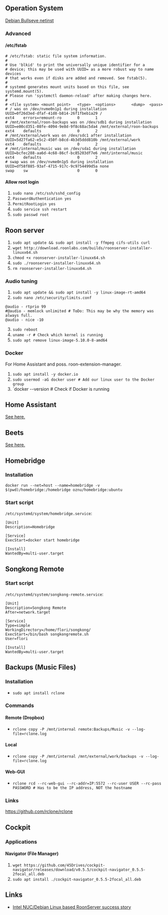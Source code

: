 ## Operation System

[Debian Bullseye netinst](https://www.debian.org/releases/bullseye/debian-installer/index.en.html)

### Advanced

#### /etc/fstab

```
# /etc/fstab: static file system information.
#
# Use 'blkid' to print the universally unique identifier for a
# device; this may be used with UUID= as a more robust way to name devices
# that works even if disks are added and removed. See fstab(5).
#
# systemd generates mount units based on this file, see systemd.mount(5).
# Please run 'systemctl daemon-reload' after making changes here.
#
# <file system> <mount point>   <type>  <options>       <dump>  <pass>
# / was on /dev/nvme0n1p1 during installation
UUID=0f26d3ed-dfaf-41d8-b814-26f1fbeb1a29 /                             ext4    errors=remount-ro       0       1
# /mnt/external/roon-backups was on /dev/sdb1 during installation
UUID=e00cd351-08fe-4094-9e8d-9f8c68ac5da4 /mnt/external/roon-backups    ext4    defaults                0       2
# /mnt/external/work was on /dev/sdc1 after installation
UUID=5d27fa62-e5c2-450f-b8cd-4b3d5ddd810b /mnt/external/work            ext4    defaults                0       2
# /mnt/internal/music was on /dev/sda1 during installation
UUID=bcfec288-aa6d-4c68-86cf-bc85203df7e6 /mnt/internal/music           ext4    defaults                0       2
# swap was on /dev/nvme0n1p5 during installation
UUID=df58f885-93af-4715-917c-9c9754499d5a none                          swap    sw                      0       0
```
#### Allow root login

1. `sudo nano /etc/ssh/sshd_config`
2. `PasswordAuthentication yes`
3. `PermitRootLogin yes`
4. `sudo service ssh restart`
5. `sudo passwd root`

## Roon server

1. `sudo apt update && sudo apt install -y ffmpeg cifs-utils curl`
2. `wget http://download.roonlabs.com/builds/roonserver-installer-linuxx64.sh`
3. `chmod +x roonserver-installer-linuxx64.sh`
4. `sudo ./roonserver-installer-linuxx64.sh`
5. `rm roonserver-installer-linuxx64.sh`

### Audio tuning

1. `sudo apt update && sudo apt install -y linux-image-rt-amd64`
2. `sudo nano /etc/security/limits.conf`
```
@audio - rtprio 99
#@audio - memlock unlimited # ToDo: This may be why the memory was always full.
@audio - nice -10
``` 
3. `sudo reboot`
4. `uname -r # Check which kernel is running`
5. `sudo apt remove linux-image-5.10.0-8-amd64`

### Docker

For Home Assistant and poss. roon-extension-manager.

1. `sudo apt install -y docker.io`
2. `sudo usermod -aG docker user # Add our linux user to the Docker group`
3. `docker --version # Check if Docker is running

## Home Assistant

[See here.](https://github.com/florib779/Roon/blob/master/articles/home-assistant-smart-home.md)

## Beets

[See here.](https://github.com/florib779/beets-config)

## Homebridge

### Installation

`docker run --net=host --name=homebridge -v $(pwd)/homebridge:/homebridge oznu/homebridge:ubuntu`

### Start script

`/etc/systemd/system/homebridge.service`:

```
[Unit]
Description=Homebridge

[Service]
ExecStart=docker start homebridge

[Install]
WantedBy=multi-user.target
```

## Songkong Remote

### Start script

`/etc/systemd/system/songkong-remote.service`:

```
[Unit]
Description=Songkong Remote
After=network.target

[Service]
Type=simple
WorkingDirectory=/home/flori/songkong/
ExecStart=/bin/bash songkongremote.sh
User=flori

[Install]
WantedBy=multi-user.target
``` 

## Backups (Music Files)

### Installation

* `sudo apt install rclone`

### Commands

#### Remote (Dropbox)

* `rclone copy -P /mnt/internal remote:Backups/Music -v --log-file=rclone.log`

#### Local

* `rclone copy -P /mnt/internal /mnt/external/work/backups -v --log-file=rclone.log`

#### Web-GUI

* `rclone rcd --rc-web-gui --rc-addr=IP:5572 --rc-user USER --rc-pass PASSWORD # Has to be the IP address, NOT the hostname`

### Links

https://github.com/rclone/rclone

## Cockpit

### Applications

#### Navigator (File Manager)

1. `wget https://github.com/45Drives/cockpit-navigator/releases/download/v0.5.5/cockpit-navigator_0.5.5-2focal_all.deb`
2. `sudo apt install ./cockpit-navigator_0.5.5-2focal_all.deb`

## Links

* [Intel NUC/Debian Linux based RoonServer success story](https://community.roonlabs.com/t/intel-nuc-debian-linux-based-roonserver-success-story/14074)
